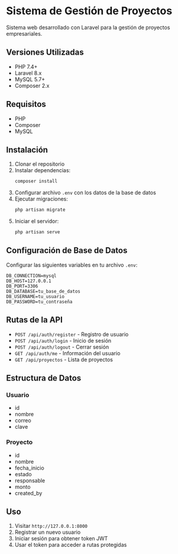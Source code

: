 # Sistema de Gestión de Proyectos

Sistema web desarrollado con Laravel para la gestión de proyectos empresariales.

## Versiones Utilizadas

- PHP 7.4+
- Laravel 8.x
- MySQL 5.7+
- Composer 2.x

## Requisitos

- PHP
- Composer
- MySQL

## Instalación

1. Clonar el repositorio
2. Instalar dependencias:
   ```bash
   composer install
   ```
3. Configurar archivo `.env` con los datos de la base de datos
4. Ejecutar migraciones:
   ```bash
   php artisan migrate
   ```
5. Iniciar el servidor:
   ```bash
   php artisan serve
   ```

## Configuración de Base de Datos

Configurar las siguientes variables en tu archivo `.env`:

```env
DB_CONNECTION=mysql
DB_HOST=127.0.0.1
DB_PORT=3306
DB_DATABASE=tu_base_de_datos
DB_USERNAME=tu_usuario
DB_PASSWORD=tu_contraseña
```

## Rutas de la API

- `POST /api/auth/register` - Registro de usuario
- `POST /api/auth/login` - Inicio de sesión
- `POST /api/auth/logout` - Cerrar sesión
- `GET /api/auth/me` - Información del usuario
- `GET /api/proyectos` - Lista de proyectos

## Estructura de Datos

### Usuario
- id
- nombre
- correo
- clave

### Proyecto
- id
- nombre
- fecha_inicio
- estado
- responsable
- monto
- created_by

## Uso

1. Visitar `http://127.0.0.1:8000`
2. Registrar un nuevo usuario
3. Iniciar sesión para obtener token JWT
4. Usar el token para acceder a rutas protegidas
